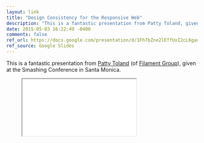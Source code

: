 ```yaml
---
layout: link
title: "Design Consistency for the Responsive Web"
description: "This is a fantastic presentation from Patty Toland, given at the Smashing Conference in Santa Monica."
date: 2015-05-03 16:22:49 -0400
comments: false
ref_url: https://docs.google.com/presentation/d/1Fh7bZne2lEffUxI2cL6gaqdayNm3tv6_6d_mmSdOkiE/edit
ref_source: Google Slides
---
```


This is a fantastic presentation from [Patty Toland](https://twitter.com/pattytoland) (of [Filament Group](http://www.filamentgroup.com/)), given at the Smashing Conference in Santa Monica.

<figure class="video-embed video-embed--16x9">  
<iframe class="video-embed__video" src="//www.slideshare.net/slideshow/embed_code/key/H1xKkpN0KIoXq3"></iframe>  
</figure>